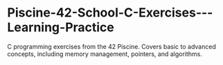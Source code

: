 # Piscine-42-School-C-Exercises---Learning-Practice
C programming exercises from the 42 Piscine. Covers basic to advanced concepts, including memory management, pointers, and algorithms.
